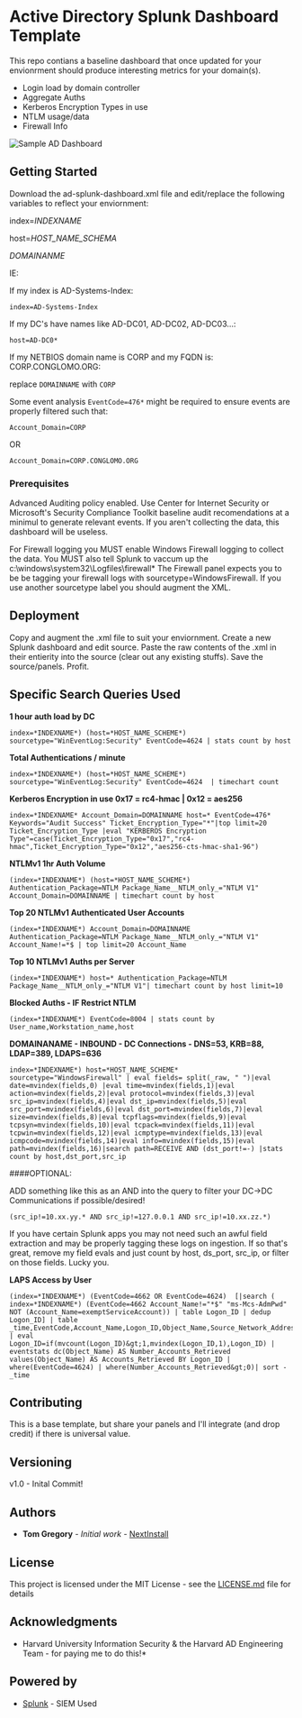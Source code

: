# Active Directory Splunk Dashboard Template
This repo contians a baseline dashboard that once updated for your envionrment should produce interesting metrics for your domain(s).
* Login load by domain controller
* Aggregate Auths
* Kerberos Encryption Types in use
* NTLM usage/data
* Firewall Info

![Sample AD Dashboard](https://github.com/nextinstall/splunk-dashboards/blob/master/ADSampleDashboard.png)

## Getting Started
Download the ad-splunk-dashboard.xml file and edit/replace the following variables to reflect your enviornment:

index=*INDEXNAME*

host=*HOST_NAME_SCHEMA*

*DOMAINANME*

IE:

If my index is AD-Systems-Index:

`index=AD-Systems-Index`

If my DC's have names like AD-DC01, AD-DC02, AD-DC03...:

`host=AD-DC0*`

If my NETBIOS domain name is CORP and my FQDN is: CORP.CONGLOMO.ORG:

replace `DOMAINNAME` with `CORP`

Some event analysis `EventCode=476*` might be required to ensure events are properly filtered such that: 

`Account_Domain=CORP` 

OR

`Account_Domain=CORP.CONGLOMO.ORG`


### Prerequisites
Advanced Auditing policy enabled. Use Center for Internet Security or Microsoft's Security Compliance Toolkit baseline audit recomendations at a minimul to generate relevant events.
If you aren't collecting the data, this dashboard will be useless.

For Firewall logging you MUST enable Windows Firewall logging to collect the data. You MUST also tell Splunk to vaccum up the c:\windows\system32\Logfiles\firewall\*
The Firewall panel expects you to be be tagging your firewall logs with sourcetype=WindowsFirewall.  If you use another sourcetype label you should augment the XML.

## Deployment
Copy and augment the .xml file to suit your enviornment. Create a new Splunk dashboard and edit source.
Paste the raw contents of the .xml in their entierity into the source (clear out any existing stuffs). 
Save the source/panels. Profit.


## Specific Search Queries Used
**1 hour auth load by DC**

```
index=*INDEXNAME*) (host=*HOST_NAME_SCHEME*) sourcetype="WinEventLog:Security" EventCode=4624 | stats count by host
```

**Total Authentications / minute**

```
index=*INDEXNAME*) (host=*HOST_NAME_SCHEME*) sourcetype="WinEventLog:Security" EventCode=4624  | timechart count
```

**Kerberos Encryption in use 0x17 = rc4-hmac | 0x12 = aes256**

```
index=*INDEXNAME* Account_Domain=DOMAINNAME host=* EventCode=476* Keywords="Audit Success" Ticket_Encryption_Type="*"|top limit=20 Ticket_Encryption_Type |eval "KERBEROS Encryption Type"=case(Ticket_Encryption_Type="0x17","rc4-hmac",Ticket_Encryption_Type="0x12","aes256-cts-hmac-sha1-96")
```

**NTLMv1 1hr Auth Volume**

```
(index=*INDEXNAME*) (host=*HOST_NAME_SCHEME*) Authentication_Package=NTLM Package_Name__NTLM_only_="NTLM V1" Account_Domain=DOMAINNAME | timechart count by host
```

**Top 20 NTLMv1 Authenticated User Accounts**

```
(index=*INDEXNAME*) Account_Domain=DOMAINNAME Authentication_Package=NTLM Package_Name__NTLM_only_="NTLM V1" Account_Name!=*$ | top limit=20 Account_Name
```

**Top 10 NTLMv1 Auths per Server**

```
(index=*INDEXNAME*) host=* Authentication_Package=NTLM Package_Name__NTLM_only_="NTLM V1"| timechart count by host limit=10
```

**Blocked Auths - IF Restrict NTLM**

```
(index=*INDEXNAME*) EventCode=8004 | stats count by User_name,Workstation_name,host
```


**DOMAINANAME - INBOUND - DC Connections - DNS=53, KRB=88, LDAP=389, LDAPS=636**

```
index=*INDEXNAME*) host=*HOST_NAME_SCHEME* sourcetype="WindowsFirewall" | eval fields= split(_raw, " ")|eval date=mvindex(fields,0) |eval time=mvindex(fields,1)|eval action=mvindex(fields,2)|eval protocol=mvindex(fields,3)|eval src_ip=mvindex(fields,4)|eval dst_ip=mvindex(fields,5)|eval src_port=mvindex(fields,6)|eval dst_port=mvindex(fields,7)|eval size=mvindex(fields,8)|eval tcpflags=mvindex(fields,9)|eval tcpsyn=mvindex(fields,10)|eval tcpack=mvindex(fields,11)|eval tcpwin=mvindex(fields,12)|eval icmptype=mvindex(fields,13)|eval icmpcode=mvindex(fields,14)|eval info=mvindex(fields,15)|eval path=mvindex(fields,16)|search path=RECEIVE AND (dst_port!=-) |stats count by host,dst_port,src_ip
```

####OPTIONAL:

ADD something like this as an AND into the query to filter your DC->DC Communications if possible/desired!

```
(src_ip!=10.xx.yy.* AND src_ip!=127.0.0.1 AND src_ip!=10.xx.zz.*)
```

If you have certain Splunk apps you may not need such an awful field extraction and may be properly tagging these logs on ingestion. If so that's great, remove my field evals and just count by host, ds_port, src_ip, or filter on those fields. Lucky you.

**LAPS Access by User**

```
(index=*INDEXNAME*) (EventCode=4662 OR EventCode=4624)  [|search ( index=*INDEXNAME*) (EventCode=4662 Account_Name!="*$" "ms-Mcs-AdmPwd"  NOT (Account_Name=exemptServiceAccount)) | table Logon_ID | dedup Logon_ID] | table _time,EventCode,Account_Name,Logon_ID,Object_Name,Source_Network_Address,Workstation_Name | eval Logon_ID=if(mvcount(Logon_ID)&gt;1,mvindex(Logon_ID,1),Logon_ID) | eventstats dc(Object_Name) AS Number_Accounts_Retrieved values(Object_Name) AS Accounts_Retrieved BY Logon_ID | where(EventCode=4624) | where(Number_Accounts_Retrieved&gt;0)| sort -_time
```
          

## Contributing
This is a base template, but share your panels and I'll integrate (and drop credit) if there is universal value. 

## Versioning
v1.0 - Inital Commit!

## Authors

* **Tom Gregory** - *Initial work* - [NextInstall](https://github.com/NextInstall)

## License

This project is licensed under the MIT License - see the [LICENSE.md](LICENSE.md) file for details

## Acknowledgments
* Harvard University Information Security & the Harvard AD Engineering Team - for paying me to do this!*

## Powered by
* [Splunk](http://www.splunk.com) - SIEM Used
